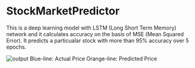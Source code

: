 # StockMarketPredictor
This is a deep learning model with LSTM (Long Short Term Memory) network and it calculates accuracy on the basis of MSE (Mean Squared Error). It predicts a particualar stock with more than 95% accuracy over 5 epochs.

![output](https://github.com/Enthusiast101/StockMarketPredictor/assets/89479662/f76b5774-09e1-481b-a9d3-18b18b08108c)
Blue-line: Actual Price
Orange-line: Predicted Price
